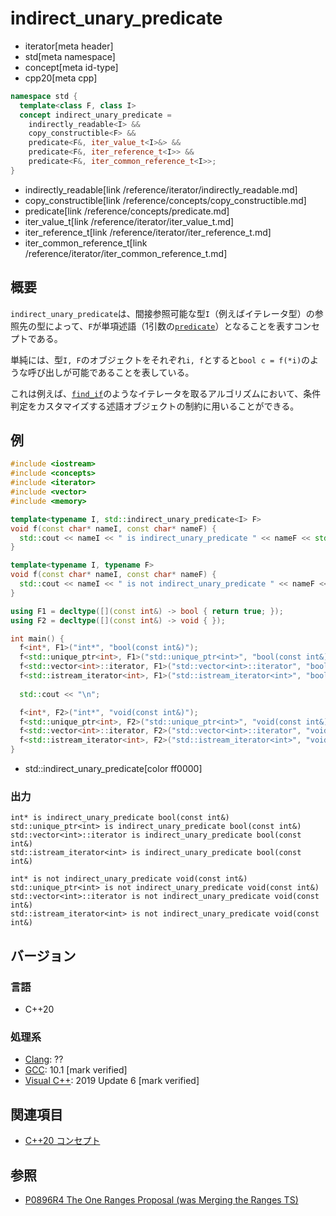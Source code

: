 # indirect_unary_predicate
* iterator[meta header]
* std[meta namespace]
* concept[meta id-type]
* cpp20[meta cpp]

```cpp
namespace std {
  template<class F, class I>
  concept indirect_unary_predicate =
    indirectly_readable<I> &&
    copy_constructible<F> &&
    predicate<F&, iter_value_t<I>&> &&
    predicate<F&, iter_reference_t<I>> &&
    predicate<F&, iter_common_reference_t<I>>;
}
```
* indirectly_readable[link /reference/iterator/indirectly_readable.md]
* copy_constructible[link /reference/concepts/copy_constructible.md]
* predicate[link /reference/concepts/predicate.md]
* iter_value_t[link /reference/iterator/iter_value_t.md]
* iter_reference_t[link /reference/iterator/iter_reference_t.md]
* iter_common_reference_t[link /reference/iterator/iter_common_reference_t.md]

## 概要

`indirect_unary_predicate`は、間接参照可能な型`I`（例えばイテレータ型）の参照先の型によって、`F`が単項述語（1引数の[`predicate`](/reference/concepts/predicate.md)）となることを表すコンセプトである。

単純には、型`I, F`のオブジェクトをそれぞれ`i, f`とすると`bool c = f(*i)`のような呼び出しが可能であることを表している。

これは例えば、[`find_if`](/reference/algorithm/find_if.md)のようなイテレータを取るアルゴリズムにおいて、条件判定をカスタマイズする述語オブジェクトの制約に用いることができる。

## 例
```cpp example
#include <iostream>
#include <concepts>
#include <iterator>
#include <vector>
#include <memory>

template<typename I, std::indirect_unary_predicate<I> F>
void f(const char* nameI, const char* nameF) {
  std::cout << nameI << " is indirect_unary_predicate " << nameF << std::endl;
}

template<typename I, typename F>
void f(const char* nameI, const char* nameF) {
  std::cout << nameI << " is not indirect_unary_predicate " << nameF << std::endl;
}

using F1 = decltype([](const int&) -> bool { return true; });
using F2 = decltype([](const int&) -> void { });

int main() {
  f<int*, F1>("int*", "bool(const int&)");
  f<std::unique_ptr<int>, F1>("std::unique_ptr<int>", "bool(const int&)");
  f<std::vector<int>::iterator, F1>("std::vector<int>::iterator", "bool(const int&)");
  f<std::istream_iterator<int>, F1>("std::istream_iterator<int>", "bool(const int&)");
    
  std::cout << "\n";

  f<int*, F2>("int*", "void(const int&)");
  f<std::unique_ptr<int>, F2>("std::unique_ptr<int>", "void(const int&)");
  f<std::vector<int>::iterator, F2>("std::vector<int>::iterator", "void(const int&)");
  f<std::istream_iterator<int>, F2>("std::istream_iterator<int>", "void(const int&)");
}
```
* std::indirect_unary_predicate[color ff0000]

### 出力
```
int* is indirect_unary_predicate bool(const int&)
std::unique_ptr<int> is indirect_unary_predicate bool(const int&)
std::vector<int>::iterator is indirect_unary_predicate bool(const int&)
std::istream_iterator<int> is indirect_unary_predicate bool(const int&)

int* is not indirect_unary_predicate void(const int&)
std::unique_ptr<int> is not indirect_unary_predicate void(const int&)
std::vector<int>::iterator is not indirect_unary_predicate void(const int&)
std::istream_iterator<int> is not indirect_unary_predicate void(const int&)
```

## バージョン
### 言語
- C++20

### 処理系
- [Clang](/implementation.md#clang): ??
- [GCC](/implementation.md#gcc): 10.1 [mark verified]
- [Visual C++](/implementation.md#visual_cpp): 2019 Update 6 [mark verified]

## 関連項目

- [C++20 コンセプト](/lang/cpp20/concepts.md)

## 参照

- [P0896R4 The One Ranges Proposal (was Merging the Ranges TS)](http://www.open-std.org/jtc1/sc22/wg21/docs/papers/2018/p0896r4.pdf)
